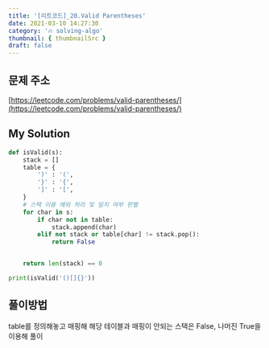 ```yaml
---
title: '[리트코드]_20.Valid Parentheses'
date: 2021-03-10 14:27:30
category: '🔥 solving-algo'
thumbnail: { thumbnailSrc }
draft: false
---
```


## 문제 주소

[https://leetcode.com/problems/valid-parentheses/](https://leetcode.com/problems/valid-parentheses/)

## My Solution

```python
def isValid(s):
    stack = []
    table = {
        ')' : '(',
        '}' : '{',
        ']' : '[',
    }
    # 스택 이용 예외 처리 및 일치 여부 판별
    for char in s:
        if char not in table:
            stack.append(char)
        elif not stack or table[char] != stack.pop():
            return False


    return len(stack) == 0

print(isValid('()[]{}'))
```

## 풀이방법

table를 정의해놓고 매핑해 해당 테이블과 매핑이 안되는 스택은 False, 나머진 True을 이용해 풀이
